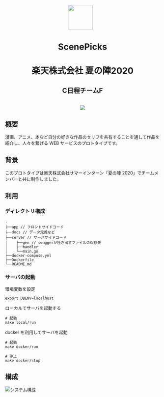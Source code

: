 <div align="center" style="vertical-align: center;">
  <img src="https://cdn.rpaka.dev/icon/scene-picks.png" height="80px" style="margin-right: 15px;" />
  <h1>ScenePicks</h1>
  <h1>楽天株式会社 夏の陣2020</h1>
  <h2>C日程チームF</h2>
</div>

<br/>

<div align="center">
  <img src="https://cdn.rpaka.dev/useimage/scene-picks/demo.gif" />
</div>

## 概要

漫画、アニメ、本など自分の好きな作品のセリフを共有することを通して作品を紹介し、人々を繋げる WEB サービスのプロトタイプです。

## 背景

このプロトタイプは楽天株式会社サマーインターン「夏の陣 2020」でチームメンバーと共に制作しました。

## 利用

### ディレクトリ構成

```
.
├──app // フロントサイドコード
├──docs // データ定義など
├──server // サーバサイドコード
│    ├──gen // swaggerが吐き出すファイルの保存先
│    ├──handler
│    └──main.go
├──docker-compose.yml
├──Dockerfile
└──README.md
```

### サーバの起動

環境変数を設定

```
export DBENV=localhost
```

ローカルでサーバを起動する

```
# 起動
make local/run
```

docker を利用してサーバを起動

```
# 起動
make docker/run

# 停止
make docker/stop
```

## 構成

![システム構成](https://cdn.rpaka.dev/arch/scene-picks.png)

